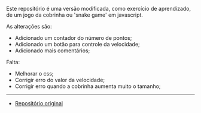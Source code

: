 Este repositório é uma versão modificada, como exercício de aprendizado, de um jogo da cobrinha ou 'snake game' em javascript.

As alterações são:

- Adicionado um contador do número de pontos;
- Adicionado um botão para controle da velocidade;
- Adicionado mais comentários;

Falta:

- Melhorar o css;
- Corrigir erro do valor da velocidade;
- Corrigir erro quando a cobrinha aumenta muito o tamanho;

----------------------------------------------------------------------------
* [Repositório original](https://github.com/SpruceGabriela/snake-the-game)
